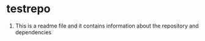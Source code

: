 # testrepo

1. This is a readme file and it contains information about the repository and dependencies
